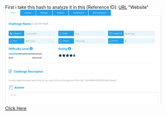 First i take this hash to analyze it in this [Reference ID]: [URL](https://www.tunnelsup.com/hash-analyzer/) "Website"
![Alt Text](image.png)
[Click Here][example-link]

[example-link]: https://www.example.com "Example Website"
